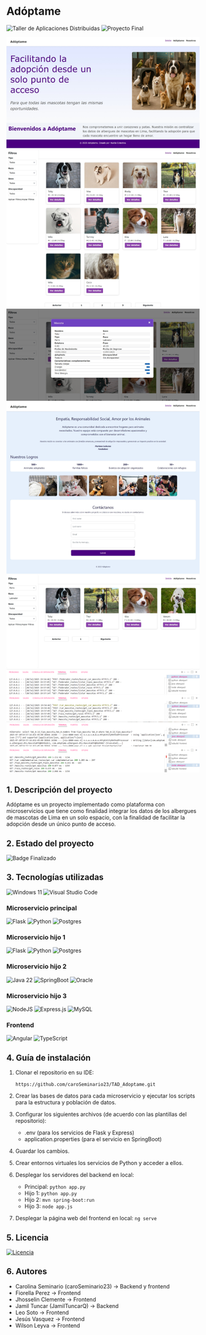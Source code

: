 # Adóptame
![Taller de Aplicaciones Distribuidas](https://img.shields.io/badge/Taller%20de%20Aplicaciones%20Distribuidas-38BCAC)
![Proyecto Final](https://img.shields.io/badge/Proyecto%20Final-50BC38)

![Visualización1](images/image1.jpeg)
![Visualización2](images/image2.jpeg)
![Visualización3](images/image3.jpeg)
![Visualización4](images/image4.jpeg)
![Visualización5](images/image5.jpeg)
![Visualización6](images/image6.png)
![Visualización7](images/image7.png)
![Visualización8](images/image8.png)
![Visualización9](images/image9.png)

## 1. Descripción del proyecto
Adóptame es un proyecto implementado como plataforma con microservicios que tiene como finalidad integrar los datos de los albergues de mascotas de Lima en un solo espacio, con la finalidad de facilitar la adopción desde un único punto de acceso.

## 2. Estado del proyecto
![Badge Finalizado](https://img.shields.io/badge/STATUS-FINALIZADO-green)

## 3. Tecnologías utilizadas
![Windows 11](https://img.shields.io/badge/Windows%2011-%230079d5.svg?style=for-the-badge&logo=Windows%2011&logoColor=white)
![Visual Studio Code](https://img.shields.io/badge/Visual%20Studio%20Code-217346.svg?style=for-the-badge&logo=visual-studio-code&logoColor=white)

### Microservicio principal
![Flask](https://img.shields.io/badge/flask-%23000.svg?style=for-the-badge&logo=flask&logoColor=white)
![Python](https://img.shields.io/badge/python-3670A0?style=for-the-badge&logo=python&logoColor=ffdd54)
![Postgres](https://img.shields.io/badge/postgres-%23316192.svg?style=for-the-badge&logo=postgresql&logoColor=white)

### Microservicio hijo 1
![Flask](https://img.shields.io/badge/flask-%23000.svg?style=for-the-badge&logo=flask&logoColor=white)
![Python](https://img.shields.io/badge/python-3670A0?style=for-the-badge&logo=python&logoColor=ffdd54)
![Postgres](https://img.shields.io/badge/postgres-%23316192.svg?style=for-the-badge&logo=postgresql&logoColor=white)

### Microservicio hijo 2
![Java 22](https://img.shields.io/badge/java%2022-%23ED8B00.svg?style=for-the-badge&logo=openjdk&logoColor=white)
![SpringBoot](https://img.shields.io/badge/springboot-%236DB33F.svg?style=for-the-badge&logo=spring&logoColor=white)
![Oracle](https://img.shields.io/badge/Oracle-F80000?style=for-the-badge&logo=oracle&logoColor=white)

### Microservicio hijo 3
![NodeJS](https://img.shields.io/badge/node.js-6DA55F?style=for-the-badge&logo=node.js&logoColor=white)
![Express.js](https://img.shields.io/badge/express.js-%23404d59.svg?style=for-the-badge&logo=express&logoColor=%2361DAFB)
![MySQL](https://img.shields.io/badge/mysql-4479A1.svg?style=for-the-badge&logo=mysql&logoColor=white)

### Frontend
![Angular](https://img.shields.io/badge/angular-%23DD0031.svg?style=for-the-badge&logo=angular&logoColor=white)
![TypeScript](https://img.shields.io/badge/typescript-%23007ACC.svg?style=for-the-badge&logo=typescript&logoColor=white)

## 4. Guía de instalación
1. Clonar el repositorio en su IDE:
    ```
    https://github.com/caroSeminario23/TAD_Adoptame.git
    ```

2. Crear las bases de datos para cada microservicio y ejecutar los scripts para la estructura y población de datos.

3. Configurar los siguientes archivos (de acuerdo con las plantillas del repositorio):
    - .env (para los servicios de Flask y Express)
    - application.properties (para el servicio en SpringBoot)

4. Guardar los cambios.

5. Crear entornos virtuales los servicios de Python y acceder a ellos.

6. Desplegar los servidores del backend en local:
    - Principal: ```python app.py```
    - Hijo 1: ```python app.py```
    - Hijo 2: ```mvn spring-boot:run```
    - Hijo 3: ```node app.js```

7. Desplegar la página web del frontend en local: ```ng serve```

## 5. Licencia
[![Licencia](https://img.shields.io/github/license/Ileriayo/markdown-badges?style=for-the-badge)](./LICENSE)

## 6. Autores
- Carolina Seminario (caroSeminario23) → Backend y frontend
- Fiorella Perez → Frontend
- Jhosselin Clemente → Frontend
- Jamil Tuncar (JamilTuncarQ) → Backend
- Leo Soto → Frontend
- Jesús Vasquez → Frontend
- Wilson Leyva → Frontend